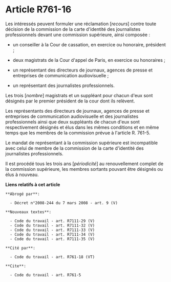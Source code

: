 # Article R761-16

Les intéressés peuvent formuler une réclamation [*recours*] contre toute décision de la commission de la carte d'identité des
journalistes professionnels devant une commission supérieure, ainsi composée :

- un conseiller à la Cour de cassation, en exercice ou honoraire, président ;

- deux magistrats de la Cour d'appel de Paris, en exercice ou honoraires ;

- un représentant des directeurs de journaux, agences de presse et entreprises de communication audiovisuelle ;

- un représentant des journalistes professionnels.

Les trois [*nombre*] magistrats et un suppléant pour chacun d'eux sont désignés par le premier président de la cour dont ils
relèvent.

Les représentants des directeurs de journaux, agences de presse et entreprises de communication audiovisuelle et des
journalistes professionnels ainsi que deux suppléants de chacun d'eux sont respectivement désignés et élus dans les mêmes
conditions et en même temps que les membres de la commission prévue à l'article R. 761-5.

Le mandat de représentant à la commission supérieure est incompatible avec celui de membre de la commission de la carte
d'identité des journalistes professionnels.

Il est procédé tous les trois ans [*périodicité*] au renouvellement complet de la commission supérieure, les membres sortants
pouvant être désignés ou élus à nouveau.

**Liens relatifs à cet article**

	**Abrogé par**:

	  - Décret n°2008-244 du 7 mars 2008 - art. 9 (V)

	**Nouveaux textes**:

	  - Code du travail - art. R7111-29 (V)
	  - Code du travail - art. R7111-32 (V)
	  - Code du travail - art. R7111-33 (V)
	  - Code du travail - art. R7111-34 (V)
	  - Code du travail - art. R7111-35 (V)

	**Cité par**:

	  - Code du travail - art. R761-18 (VT)

	**Cite**:

	  - Code du travail - art. R761-5
